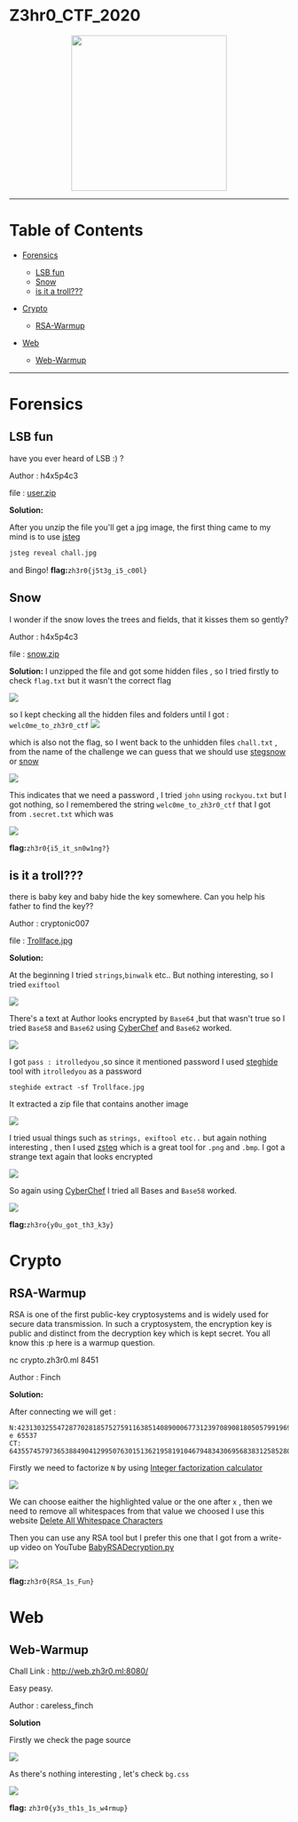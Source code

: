 # Z3hr0_CTF_2020

<p align="center">
  <img width=280 src="Assets//images/logo.gif">
</p>

***
# Table of Contents

* [Forensics](#Forensics)
  - [LSB fun](#LSB-fun)
  - [Snow](#Snow)
  - [is it a troll???](#is-it-a-troll???)
 
* [Crypto](#Crypto)
  - [RSA-Warmup](#RSA-Warmup)
  
* [Web](#Web)
  - [Web-Warmup](#Web-Warmup)

***


# Forensics
  
## LSB fun
  
have you ever heard of LSB :) ?

Author : h4x5p4c3

file : [user.zip](Assets//Files/user.zip)

**Solution:**
 
After you unzip the file you'll get a jpg image, the first thing came to my mind is to use [jsteg](https://github.com/lukechampine/jsteg)
```bash
jsteg reveal chall.jpg
```

and Bingo! 
**flag:**```zh3r0{j5t3g_i5_c00l}```

## Snow
I wonder if the snow loves the trees and fields, that it kisses them so gently?

Author : h4x5p4c3 

file : [snow.zip](Assets//Files/snow.zip)

**Solution:**
I unzipped the file and got some hidden files , so I tried firstly to check ```flag.txt``` but it wasn't the correct flag

![](Assets//images/Snow_1.png)

 so I kept checking all the hidden files and folders until I got : ```welc0me_to_zh3r0_ctf```
![](Assets//images/Snow_2.png)

which is also not the flag, so I went back to the unhidden files ```chall.txt``` , from the name of the challenge we can guess that we should use [stegsnow](https://0x00sec.org/t/steganography-concealing-messages-in-text-files/500) or [snow](http://www.darkside.com.au/snow/)

![](Assets//images/Snow_3.png)

This indicates that we need a password , I tried ```john``` using ```rockyou.txt``` but I got nothing, so I remembered the string ```welc0me_to_zh3r0_ctf``` that I got from ```.secret.txt``` which was  

![](Assets//images/Snow_4.png)

**flag:**```zh3r0{i5_it_sn0w1ng?}```


## is it a troll???
there is baby key and baby hide the key somewhere. Can you help his father to find the key??

Author : cryptonic007

file : [Trollface.jpg](Assets//Files/Trollface.jpg)

**Solution:**

At the beginning I tried ```strings```,```binwalk``` etc.. But nothing interesting, so I tried ```exiftool```

![](Assets//images/is_it_a_troll_1.png)

There's a text at Author looks encrypted by ```Base64``` ,but that wasn't true so I tried ```Base58``` and ```Base62``` using [CyberChef](https://gchq.github.io/CyberChef/) and ```Base62``` worked.

![](Assets//images/is_it_a_troll_2.png)

I got ```pass : itrolledyou``` ,so since it mentioned password I used [steghide](http://steghide.sourceforge.net/) tool with ```itrolledyou``` as a password

```
steghide extract -sf Trollface.jpg 
```
It extracted a zip file that contains another image

![](Assets//images/is_it_a_troll_3.png)

I tried usual things such as ```strings, exiftool etc..``` but again nothing interesting , then I used [zsteg](https://github.com/zed-0xff/zsteg) which is a great tool for ```.png``` and ```.bmp```. I got a strange text again that looks encrypted

![](Assets//images/is_it_a_troll_4.png)


So again using [CyberChef](https://gchq.github.io/CyberChef/) I tried all Bases and ```Base58``` worked.


![](Assets//images/is_it_a_troll_5.png)




**flag:**```zh3ro{y0u_got_th3_k3y}```


# Crypto

## RSA-Warmup
RSA is one of the first public-key cryptosystems and is widely used for secure data transmission. In such a cryptosystem, the encryption key is public and distinct from the decryption key which is kept secret.
You all know this :p
here is a warmup question.

nc crypto.zh3r0.ml 8451

Author : Finch

**Solution:**

After connecting we will get :
```
N:423130325547287702818575275911638514089000677312397089081805057991969030705298706721977584791771140221048428491277072574621931762053228292827558133848431392100907341475739701625443407159362865290713505269417296254943824301579820381205337075166450305894211548942250717365528936705397266131955244020850392151721662069939
e 65537
CT: 64355745797365388490412995076301513621958191046794834306956838312585280589421173619216473785642127494178580195654010801071081452854241462208557812725513288017128104994318837129257203983692773852306990540483172991569629801482576680150381602438163038587331616025889766347178216490112604297980040248921138616716362273714
```
Firstly we need to factorize ```N``` by using [Integer factorization calculator](https://www.alpertron.com.ar/ECM.HTM)

![](Assets//images/RSA-Warmup_1.png)

We can choose eaither the highlighted value or the one after ```x``` , then we need to remove all whitespaces from that value we choosed I use this website [Delete All Whitespace Characters](https://www.browserling.com/tools/remove-all-whitespace) 


Then you can use any RSA tool but I prefer this one that I got from a write-up video on YouTube [BabyRSADecryption.py](https://www.youtube.com/watch?v=dKt0x-UhPeY)

![](Assets//images/RSA-Warmup_2.png)

**flag:**```zh3r0{RSA_1s_Fun}``` 


# Web
## Web-Warmup

Chall Link : http://web.zh3r0.ml:8080/

Easy peasy.

Author : careless_finch
 
 **Solution**
 
 Firstly we check the page source 
 
![](Assets//images/Web-Warmup_1.png) 


As there's nothing interesting , let's check ```bg.css```


![](Assets//images/Web-Warmup_2.png) 

**flag:** ```zh3r0{y3s_th1s_1s_w4rmup}```
